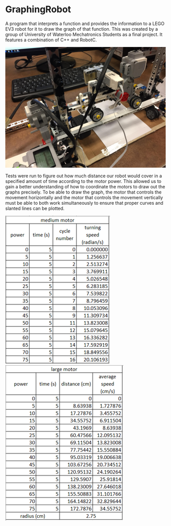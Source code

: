 # GraphingRobot
A program that interprets a function and provides the information to a LEGO EV3 robot for it to draw the graph of that function. 
This was created by a group of University of Waterloo Mechatronics Students as a final project. It features a combination of C++ and RobotC.

![Graphing Robot](graphingrobot.JPG)

Tests were run to figure out how much distance our robot would cover in a specified amount of time according to the motor power. This allowed us to gain a better understanding of how to coordinate the motors to draw out the graphs precisely. To be able to draw the graph, the motor that controls the movement horizontally and the motor that controls the movement vertically must be able to both work simultaneously to ensure that proper curves and slanted lines can be plotted.


![Medium Motor Speed](SmallMotorSpeed.PNG)
![Large Motor Speed](LargeMotorSpeed.PNG)

